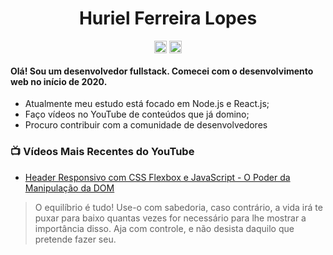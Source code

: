 <h1 align="center"> Huriel Ferreira Lopes </h1>
<p align="center"></p>

<p align="center">
<a href="https://www.linkedin.com/in/huriel-lopes/" target="blank"><img align="center" src="https://cdn.jsdelivr.net/npm/simple-icons@3.0.1/icons/linkedin.svg" alt="huri3l" height="20" width="20" /></a>
<a href="https://www.instagram.com/_huri3l/" target="blank"><img align="center" src="https://cdn.jsdelivr.net/npm/simple-icons@3.0.1/icons/instagram.svg" alt="huri3l" height="20" width="20" /></a>
</p>

#### Olá! Sou um desenvolvedor fullstack. Comecei com o desenvolvimento web no início de 2020.

* Atualmente meu estudo está focado em Node.js e React.js;
* Faço vídeos no YouTube de conteúdos que já domino;
* Procuro contribuir com a comunidade de desenvolvedores

### 📺 Vídeos Mais Recentes do YouTube
<!-- YOUTUBE:START-->
- [Header Responsivo com CSS Flexbox e JavaScript - O Poder da Manipulação da DOM](https://www.youtube.com/watch?v=k1zsgsNeMWE)
<!-- YOUTUBE:END--> 

> O equilíbrio é tudo! Use-o com sabedoria, caso contrário, a vida irá te puxar para baixo quantas vezes for necessário para lhe mostrar a importância disso. Aja com controle, e não desista daquilo que pretende fazer seu.
